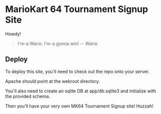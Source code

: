 # MarioKart 64 Tournament Signup Site

Howdy!

 > I'm-a Wario. I'm-a gonna win!
 > -- _Wario_

## Deploy

To deploy this site, you'll need to check out the repo onto your server.

Apache should point at the webroot directory.

You'll also need to create an sqlite DB at app/db.sqlite3 and initialize with the provided schema.

Then you'll have your very own MK64 Tournament Signup site! Huzzah!